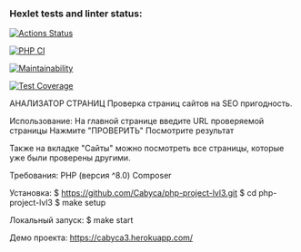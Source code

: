 ### Hexlet tests and linter status:
[![Actions Status](https://github.com/Cabyca/php-project-lvl3/workflows/hexlet-check/badge.svg)](https://github.com/Cabyca/php-project-lvl3/actions)

[![PHP CI](https://github.com/Cabyca/php-project-lvl3/actions/workflows/workflow.yml/badge.svg)](https://github.com/Cabyca/php-project-lvl3/actions/workflows/workflow.yml)

[![Maintainability](https://api.codeclimate.com/v1/badges/94edf68cec6e9701ebb4/maintainability)](https://codeclimate.com/github/Cabyca/php-project-lvl3/maintainability)

[![Test Coverage](https://api.codeclimate.com/v1/badges/94edf68cec6e9701ebb4/test_coverage)](https://codeclimate.com/github/Cabyca/php-project-lvl3/test_coverage)

АНАЛИЗАТОР СТРАНИЦ
Проверка страниц сайтов на SEO пригодность.

Использование:
На главной странице введите URL проверяемой страницы
Нажмите "ПРОВЕРИТЬ"
Посмотрите результат

Также на вкладке "Сайты" можно посмотреть все страницы, которые уже были проверены другими.

Требования:
PHP (версия ^8.0)
Composer

Установка:
$ https://github.com/Cabyca/php-project-lvl3.git
$ cd php-project-lvl3
$ make setup

Локальный запуск:
$ make start

Демо проекта:
https://cabyca3.herokuapp.com/
